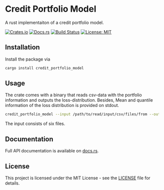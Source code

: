 # Credit Portfolio Model
A rust implementaiton of a credit portfolio model. 

[![Crates.io](https://img.shields.io/crates/v/credit_portfolio_model)](https://crates.io/crates/credit_portfolio_model)
[![Docs.rs](https://docs.rs/credit_portfolio_model/badge.svg)](https://docs.rs/credit_portfolio_model)
[![Build Status](https://github.com/zoonders/credit_portfolio_model/workflows/CI/badge.svg)](https://github.com/zoonders/credit_portfolio_model/actions)
[![License: MIT](https://img.shields.io/badge/License-MIT-blue.svg)](LICENSE)

## Installation
Install the package via

```sh
cargo install credit_portfolio_model
```

## Usage
The crate comes with a binary that reads csv-data with the portfolio information and outputs the loss-distribution.
Besides, Mean and quantile information of the loss distribution is provided on stdout.

```sh
credit_portfolio_model --input /path/to/read/input/csv/files/from --output /path/to/store/output/csv --num-trials NUMBERTRIALS --chunk-size TRIALSPERTHREAD
```

The input consists of six files.

## Documentation

Full API documentation is available on [docs.rs](https://docs.rs/credit_portfolio_model).

## License

This project is licensed under the MIT License - see the [LICENSE](LICENSE) file for details.

